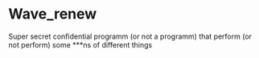 Wave_renew
==========
Super secret confidential programm (or not a programm) that perform (or not perform) some ***ns of different things
